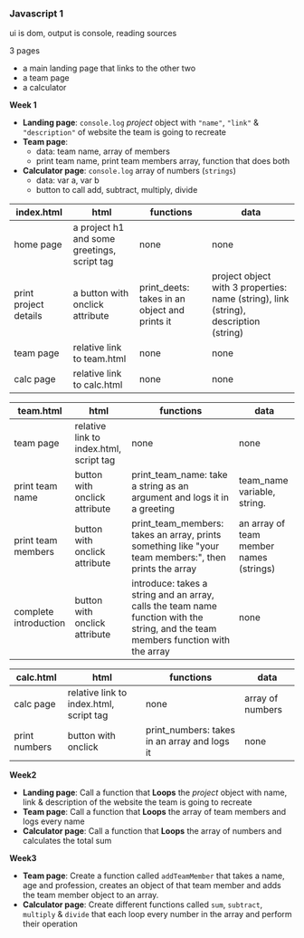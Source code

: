 
### Javascript 1

ui is dom, output is console, reading sources

3 pages
* a main landing page that links to the other two
* a team page
* a calculator

**Week 1**

* **Landing page**: `console.log` *project* object with `"name"`, `"link"` & `"description"` of website the team is going to recreate
* **Team page**: 
  * data: team name, array of members
  * print team name, print team members array, function that does both
* **Calculator page**: `console.log` array of numbers (`strings`)
  * data: var a, var b
  * button to call add, subtract, multiply, divide

| __index.html__  | html | functions | data |
| --- | --- | --- | --- |
| home page | a project h1 and some greetings, script tag | none | none |
| print project details | a button with onclick attribute | print_deets: takes in an object and prints it | project object with 3 properties: name (string), link (string), description (string) |
| team page | relative link to team.html | none | none |
| calc page | relative link to calc.html | none | none |

| __team.html__ | html | functions | data |
| --- | --- | --- | --- |
| team page | relative link to index.html, script tag | none | none |
| print team name | button with onclick attribute | print_team_name: take a string as an argument and logs it in a greeting | team_name variable, string. |
| print team members | button with onclick attribute | print_team_members: takes an array, prints something like "your team members:", then prints the array | an array of team member names (strings) |
| complete introduction | button with onclick attribute | introduce: takes a string and an array, calls the team name function with the string, and the team members function with the array | none |

| __calc.html__ | html | functions | data |
| --- | --- | --- | --- |
| calc page | relative link to index.html, script tag | none | array of numbers |
| print numbers | button with onclick | print_numbers: takes in an array and logs it | none |



**Week2**

* **Landing page**: Call a function that **Loops** the *project* object with name, link & description of the website the team is going to recreate
* **Team page**: Call a function that **Loops** the array of team members and logs every name
* **Calculator page**: Call a function that **Loops** the array of numbers and calculates the total sum

**Week3**

* **Team page**: Create a function called `addTeamMember` that takes a name, age and profession, creates an object of that team member and adds the team member object to an array.
* **Calculator page**: Create different functions called `sum`, `subtract`, `multiply` & `divide` that each loop every number in the array and perform their operation
